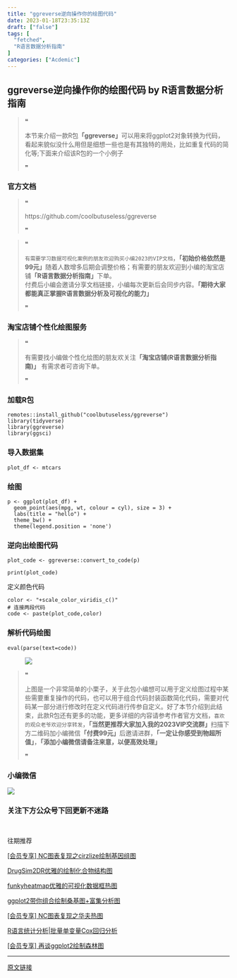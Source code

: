 ```yaml
---
title: "ggreverse逆向操作你的绘图代码"
date: 2023-01-18T23:35:13Z
draft: ["false"]
tags: [
  "fetched",
  "R语言数据分析指南"
]
categories: ["Acdemic"]
---
```

ggreverse逆向操作你的绘图代码 by R语言数据分析指南
------
<div><section data-tool="mdnice编辑器" data-website="https://www.mdnice.com"><blockquote data-tool="mdnice编辑器"><span>❝</span><p>本节来介绍一款R包<strong>「ggreverse」</strong>可以用来将ggplot2对象转换为代码，看起来貌似没什么用但是细想一些也是有其独特的用处，比如重复代码的简化等;下面来介绍该R包的一个小例子</p><span>❞</span></blockquote><h3 data-tool="mdnice编辑器"><span></span><span><span></span>官方文档</span><span></span></h3><blockquote data-tool="mdnice编辑器"><span>❝</span><p>https://github.com/coolbutuseless/ggreverse</p><span>❞</span></blockquote><blockquote data-tool="mdnice编辑器"><span>❝</span><p><code>有需要学习数据可视化案例的朋友欢迎购买小编2023的VIP文档</code>，<strong>「初始价格依然是99元」</strong>随着人数增多后期会调整价格；有需要的朋友欢迎到小编的淘宝店铺<strong>「R语言数据分析指南」</strong>下单。<br>付费后小编会邀请分享文档链接，小编每次更新后会同步内容。<strong>「期待大家都能真正掌握R语言数据分析及可视化的能力」</strong></p><span>❞</span></blockquote><h3 data-tool="mdnice编辑器"><span></span><span><span></span>淘宝店铺个性化绘图服务</span><span></span></h3><blockquote data-tool="mdnice编辑器"><span>❝</span><p>有需要找小编做个性化绘图的朋友欢关注<strong>「淘宝店铺(R语言数据分析指南)」</strong> 有需求者可咨询下单。</p><span>❞</span></blockquote><h3 data-tool="mdnice编辑器"><span></span><span><span></span>加载R包</span><span></span></h3><pre data-tool="mdnice编辑器"><span></span><code>remotes::install_github(<span>"coolbutuseless/ggreverse"</span>)<br>library(tidyverse)<br>library(ggreverse)<br>library(ggsci)<br></code></pre><h3 data-tool="mdnice编辑器"><span></span><span><span></span>导入数据集</span><span></span></h3><pre data-tool="mdnice编辑器"><span></span><code>plot_df &lt;- mtcars<br></code></pre><h3 data-tool="mdnice编辑器"><span></span><span><span></span>绘图</span><span></span></h3><pre data-tool="mdnice编辑器"><span></span><code>p &lt;- ggplot(plot_df) +<br>  geom_point(aes(mpg, wt, colour = cyl), size = 3) +<br>  labs(title = <span>"hello"</span>) +<br>  theme_bw() + <br>  theme(legend.position = <span>'none'</span>)<br></code></pre><h3 data-tool="mdnice编辑器"><span></span><span><span></span>逆向出绘图代码</span><span></span></h3><pre data-tool="mdnice编辑器"><span></span><code>plot_code &lt;- ggreverse::convert_to_code(p)<br><br><span>print</span>(plot_code)<br></code></pre><p data-tool="mdnice编辑器">定义颜色代码</p><pre data-tool="mdnice编辑器"><span></span><code>color &lt;- <span>"+scale_color_viridis_c()"</span><br><span># 连接两段代码</span><br>code &lt;- paste(plot_code,color)<br></code></pre><h3 data-tool="mdnice编辑器"><span></span><span><span></span>解析代码绘图</span><span></span></h3><pre data-tool="mdnice编辑器"><span></span><code><span>eval</span>(parse(text=code))<br></code></pre><figure data-tool="mdnice编辑器"><img data-ratio="0.8036144578313253" data-src="https://mmbiz.qpic.cn/mmbiz_png/EibnicgwScTAZZRrEP0W3Q6libQSbTXEicP6F6kl9S1UmG6Y1Vl0vCDf0ia2G0aFqJTGpz0ddBkBVticiauKWaLUgiaK8Q/640?wx_fmt=png" data-type="png" data-w="830" src="https://mmbiz.qpic.cn/mmbiz_png/EibnicgwScTAZZRrEP0W3Q6libQSbTXEicP6F6kl9S1UmG6Y1Vl0vCDf0ia2G0aFqJTGpz0ddBkBVticiauKWaLUgiaK8Q/640?wx_fmt=png"></figure><blockquote data-tool="mdnice编辑器"><span>❝</span><p>上图是一个非常简单的小栗子，关于此包小编想可以用于定义绘图过程中某些需要重复操作的代码，也可以用于组合代码封装函数简化代码，需要对代码某一部分进行修改时在定义代码进行传参自定义。好了本节介绍到此结束，此款R包还有更多的功能，更多详细的内容请参考作者官方文档，<code>喜欢的观众老爷欢迎分享转发</code>，<strong>「当然更推荐大家加入我的2023VIP交流群」</strong>扫描下方二维码加小编微信<strong>「付费99元」</strong>后邀请进群，<strong>「一定让你感受到物超所值」</strong>，<strong>「添加小编微信请备注来意，以便高效处理」</strong></p><span>❞</span></blockquote><h3 data-tool="mdnice编辑器"><span></span><span><span></span>小编微信</span><span></span></h3><p><img data-galleryid="" data-ratio="1" data-s="300,640" data-src="https://mmbiz.qpic.cn/mmbiz_jpg/EibnicgwScTAaNu6sU2UCYkxFq9ibq75wuaO0lqFoYz1icUo4jh3N2icAWECmibgPvqyReur0FCp7JNKO0icnRAsbO9ug/640?wx_fmt=jpeg" data-type="jpeg" data-w="430" src="https://mmbiz.qpic.cn/mmbiz_jpg/EibnicgwScTAaNu6sU2UCYkxFq9ibq75wuaO0lqFoYz1icUo4jh3N2icAWECmibgPvqyReur0FCp7JNKO0icnRAsbO9ug/640?wx_fmt=jpeg"></p><h3 data-tool="mdnice编辑器"><span></span><span><span></span>关注下方公众号下回更新不迷路</span><span></span></h3><section><mp-common-profile data-pluginname="mpprofile" data-weui-theme="light" data-id="Mzg3MzQzNTYzMw==" data-headimg="http://mmbiz.qpic.cn/mmbiz_png/EibnicgwScTAZF0rpeZII9Ltl26VbVagriczTria1fib3XgjwwHEHFjPzkmGpqWDVVHBSzhENictUM2iavAKiaM5lc9USw/0?wx_fmt=png" data-nickname="R语言数据分析指南" data-alias="YanJANtwo" data-signature="R语言重症爱好者，喜欢绘制各种精美的图表，喜欢的小伙伴可以关注我，跟我一起学习" data-from="0" data-is_biz_ban="0"></mp-common-profile></section><p><br></p><section><section><section><section><p data-mid="">往期推荐</p></section></section><section><section><a href="http://mp.weixin.qq.com/s?__biz=Mzg3MzQzNTYzMw==&amp;mid=2247500946&amp;idx=1&amp;sn=e49e07f1bb9cc1db61fb14a9ca329ac8&amp;chksm=cee29c0cf995151a97482cda424769c81f0df123b42837425c6b4e751940f6c9a2c2390151f5&amp;scene=21#wechat_redirect" data-linktype="2"><section><p>[会员专享] NC图表复现之cirzlize绘制基因组图</p></section></a></section><section><a href="http://mp.weixin.qq.com/s?__biz=Mzg3MzQzNTYzMw==&amp;mid=2247500914&amp;idx=1&amp;sn=e9e5e212aa54c6316fdada59bff5a439&amp;chksm=cee29cecf99515fa58f7ccdd1f9d5d31c470b9bfac488038e9789e17452678a5c5fa1f284735&amp;scene=21#wechat_redirect" data-linktype="2"><section><p>DrugSim2DR优雅的绘制化合物结构图</p></section></a></section><section><a href="http://mp.weixin.qq.com/s?__biz=Mzg3MzQzNTYzMw==&amp;mid=2247500898&amp;idx=1&amp;sn=0ae69d8cba84515e53b254433588fd8e&amp;chksm=cee29cfcf99515eaa0bdea0c167a5b60e6c2f818109a8af594de3c05056b45e8ecd536aa87a1&amp;scene=21#wechat_redirect" data-linktype="2"><section><p>funkyheatmap优雅的可视化数据框热图</p></section></a></section><section><a href="http://mp.weixin.qq.com/s?__biz=Mzg3MzQzNTYzMw==&amp;mid=2247500867&amp;idx=1&amp;sn=8209cf587e3f593cbc5c8e5250c454ed&amp;chksm=cee29cddf99515cb8599de9d6b071f3a54bfbcea687f80ce0b5383537e40583f6f9cd72e53e3&amp;scene=21#wechat_redirect" data-linktype="2"><section><p>ggplot2带你组合绘制桑基图+富集分析图</p></section></a></section><section><a href="http://mp.weixin.qq.com/s?__biz=Mzg3MzQzNTYzMw==&amp;mid=2247500843&amp;idx=1&amp;sn=675fde94ff0ac2ccf4890647c62d6f68&amp;chksm=cee29cb5f99515a337e5ce5a908db79e0a7eff68d4a47955ea1692e12a4e2f126bd74d921d6c&amp;scene=21#wechat_redirect" data-linktype="2"><section><p>[会员专享] NC图表复现之华夫热图</p></section></a></section><section><a href="http://mp.weixin.qq.com/s?__biz=Mzg3MzQzNTYzMw==&amp;mid=2247500787&amp;idx=1&amp;sn=1870a6965333bfc6a57ba688d39c9f96&amp;chksm=cee29b6df995127bb517d9485bd793f3c02954b3063b17cffbd5fce5d87c23ecd1fd55ced844&amp;scene=21#wechat_redirect" data-linktype="2"><section><p>R语言统计分析|批量单变量Cox回归分析</p></section></a></section><section><a href="http://mp.weixin.qq.com/s?__biz=Mzg3MzQzNTYzMw==&amp;mid=2247500768&amp;idx=1&amp;sn=62b7c2159f7fb4c83679be5f4629c985&amp;chksm=cee29b7ef995126829d96196fc7e60f93332e90e1c4bc9122f3d7153e19189c302e1c61bd97b&amp;scene=21#wechat_redirect" data-linktype="2"></a><section><a href="http://mp.weixin.qq.com/s?__biz=Mzg3MzQzNTYzMw==&amp;mid=2247500768&amp;idx=1&amp;sn=62b7c2159f7fb4c83679be5f4629c985&amp;chksm=cee29b7ef995126829d96196fc7e60f93332e90e1c4bc9122f3d7153e19189c302e1c61bd97b&amp;scene=21#wechat_redirect" data-linktype="2"></a><p><a href="http://mp.weixin.qq.com/s?__biz=Mzg3MzQzNTYzMw==&amp;mid=2247500768&amp;idx=1&amp;sn=62b7c2159f7fb4c83679be5f4629c985&amp;chksm=cee29b7ef995126829d96196fc7e60f93332e90e1c4bc9122f3d7153e19189c302e1c61bd97b&amp;scene=21#wechat_redirect" data-linktype="2">[会员专享] 再谈ggplot2绘制森林图</a></p></section></section></section></section></section></section><p><mp-style-type data-value="3"></mp-style-type></p></div>  
<hr>
<a href="https://mp.weixin.qq.com/s/n111jm46_nnQsQv2iRp5OA",target="_blank" rel="noopener noreferrer">原文链接</a>
